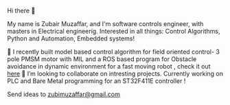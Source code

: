 Hi there 👋

My name is Zubair Muzaffar, and I'm software controls engineer, with masters in Electrical engineerig. Interested in all things:  Control Algorithms, Python and Automation, Embedded systems!

🌱 I recently built model based control algorithm for field oriented control- 3 pole PMSM motor with MIL and a ROS based program for Obstacle avoidance in dynamic environment for a fast moving robot , check it out [here](https://www.youtube.com/watch?v=fEtC6--1kEk&ab_channel=ZUBAIRMUZAFFAR)
👯 I’m looking to collaborate on intresting projects. Currently working on PLC and Bare Metal programming for an ST32F411E controller !

Send ideas to zubimuzaffar@gmail.com

